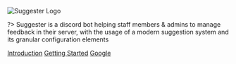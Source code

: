 ![Suggester Logo](https://cdn.discordapp.com/attachments/566351843282780181/769229116054175814/newsbanner_1.png)

?> Suggester is a discord bot helping staff members & admins to manage feedback in their server, with the usage of a modern suggestion system and its granular configuration elements

[Introduction](emboarding.md)
[Getting Started](beginner-guide.md)
[Google](google.com)


